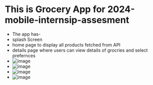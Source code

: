 # This is Grocery App for 2024-mobile-internsip-assesment
- The app has-
-  splash Screen
-  home page to display all products fetched from API
-  details page where users can view details of grocries and select prefernces
-  ![image](https://github.com/user-attachments/assets/a20925d8-cd49-4af5-a1e9-323f67b24990)
- ![image](https://github.com/user-attachments/assets/590dc180-d354-4ebe-8dbf-7293763a4aa9)
- ![image](https://github.com/user-attachments/assets/2569e94f-8c9c-43ed-a152-98bbce18f0f1)
- ![image](https://github.com/user-attachments/assets/124de5dc-d9c2-446b-9095-771f9109a8f7)
